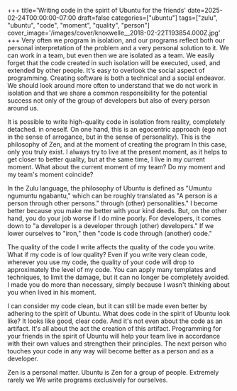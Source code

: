 +++
title='Writing code in the spirit of Ubuntu for the friends'
date=2025-02-24T00:00:00-07:00
draft=false
categories=["ubuntu"]
tags=["zulu", "ubuntu", "code", "moment", "quality", "person"]
cover_image='/images/cover/knoxwelle__2018-02-22T193854.000Z.jpg'
+++
Very often we program in isolation, and our programs reflect both our personal interpretation of the problem and a very personal solution to it. We can work in a team, but even then we are isolated as a team. We easily forget that the code created in such isolation will be executed, used, and extended by other people. It's easy to overlook the social aspect of programming. Creating software is both a technical and a social endeavor. We should look around more often to understand that we do not work in isolation and that we share a common responsibility for the potential success not only of the group of developers but also of every person around us.

It is possible to write high-quality code in isolation from reality, completely detached.
in oneself. On one hand, this is an egocentric approach (ego not in the sense of arrogance, but in the sense of personality). This is the philosophy of Zen, and at the moment of creating the program
In this case, only you truly exist. I always try to live
at the present moment, as it helps to get closer to better quality,
but at the same time, I live in my current moment. What about the current moment of my team? Do my moment and my team's moment coincide?

In the Zulu language, the philosophy of Ubuntu is defined as "Umuntu ngumuntu ngabantu," which can be roughly translated as "A person is a person through other persons."
through (other) personalities." I become better because you make me better with your kind deeds. But, on the other hand, you do your job worse if I do mine poorly. For developers, it comes down to "a developer is a developer through (other) developers." If we lower ourselves to
"iron," then "code is code through (another) code."

The quality of the code I write affects the quality of the code you write.
What if my code is of low quality? Even if you write very clean code,
wherever you use my code, the quality of your code will drop to approximately the level of my code. You can apply many templates and techniques,
to limit the damage, but it can no longer be completely avoided. I made you do more than necessary, simply because I wasn't thinking about you when
lived in his moment.

I can consider my code clean, but it can still be made even better by adhering to the spirit of Ubuntu. What does code in the spirit of Ubuntu look like? It looks like
good, clear code. And it's not even about the code as an artifact. It's all about the act
the creation of this artifact. Programming for your friends in the spirit of Ubuntu
will help your team live in accordance with their own values and strengthen their principles. The next person who touches your code in any way will become better as a person and as a developer.

Zen is a personal matter. Ubuntu is Zen for a group of people. Extremely rarely we
We write programs exclusively for ourselves.